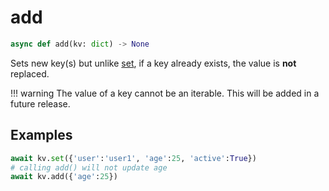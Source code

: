 # add

```py
async def add(kv: dict) -> None
```

Sets new key(s) but unlike [set](./set.md), if a key already exists, the value is __not__ replaced.

!!! warning
    The value of a key cannot be an iterable. This will be added in a future release.


## Examples

```py
await kv.set({'user':'user1', 'age':25, 'active':True})
# calling add() will not update age
await kv.add({'age':25})
```